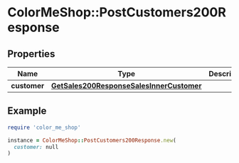 # ColorMeShop::PostCustomers200Response

## Properties

| Name | Type | Description | Notes |
| ---- | ---- | ----------- | ----- |
| **customer** | [**GetSales200ResponseSalesInnerCustomer**](GetSales200ResponseSalesInnerCustomer.md) |  | [optional] |

## Example

```ruby
require 'color_me_shop'

instance = ColorMeShop::PostCustomers200Response.new(
  customer: null
)
```

